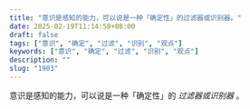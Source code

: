 ```yaml
---
title: "意识是感知的能力，可以说是一种「确定性」的过滤器或识别器。"
date: 2025-02-19T11:14:58+08:00
draft: false
tags: ["意识", "确定", "过滤", "识别", "观点"]
keywords: ["意识", "确定", "过滤", "识别", "观点"]
description: ""
slug: "1903"
---
```


意识是感知的能力，可以说是一种「确定性」的 *过滤器或识别器* 。